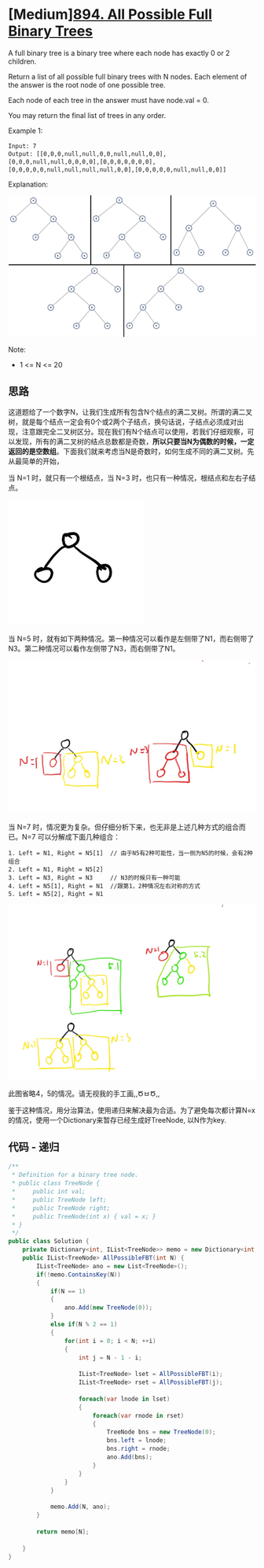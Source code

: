 # [Medium][894. All Possible Full Binary Trees](https://leetcode.com/problems/all-possible-full-binary-trees/)

A full binary tree is a binary tree where each node has exactly 0 or 2 children.

Return a list of all possible full binary trees with N nodes.  Each element of the answer is the root node of one possible tree.

Each node of each tree in the answer must have node.val = 0.

You may return the final list of trees in any order.

Example 1:

```text
Input: 7
Output: [[0,0,0,null,null,0,0,null,null,0,0],[0,0,0,null,null,0,0,0,0],[0,0,0,0,0,0,0],[0,0,0,0,0,null,null,null,null,0,0],[0,0,0,0,0,null,null,0,0]]
```

Explanation:

![img](image/fivetrees.png)

Note:

* 1 <= N <= 20

## 思路

这道题给了一个数字N，让我们生成所有包含N个结点的满二叉树。所谓的满二叉树，就是每个结点一定会有0个或2两个子结点，换句话说，子结点必须成对出现，注意跟完全二叉树区分。现在我们有N个结点可以使用，若我们仔细观察，可以发现，所有的满二叉树的结点总数都是奇数，**所以只要当N为偶数的时候，一定返回的是空数组**。下面我们就来考虑当N是奇数时，如何生成不同的满二叉树。先从最简单的开始，

当 N=1 时，就只有一个根结点，当 N=3 时，也只有一种情况，根结点和左右子结点。

![N3](image/N3.jpg)

当 N=5 时，就有如下两种情况。第一种情况可以看作是左侧带了N1，而右侧带了N3。第二种情况可以看作左侧带了N3，而右侧带了N1。

![N5](image/N5.jpg)

当 N=7 时，情况更为复杂。但仔细分析下来，也无非是上述几种方式的组合而已。N=7 可以分解成下面几种组合：

```text
1. Left = N1, Right = N5[1]  // 由于N5有2种可能性，当一侧为N5的时候，会有2种组合
2. Left = N1, Right = N5[2]
3. Left = N3, Right = N3     // N3的时候只有一种可能
4. Left = N5[1], Right = N1  //跟第1，2种情况左右对称的方式
5. Left = N5[2], Right = N1
```

![N7](image/N7.jpg)

此图省略4，5的情况。请无视我的手工画,,ԾㅂԾ,,

鉴于这种情况，用分治算法，使用递归来解决最为合适。为了避免每次都计算N=x的情况，使用一个Dictionary来暂存已经生成好TreeNode, 以N作为key.

## 代码 - 递归

```csharp
/**
 * Definition for a binary tree node.
 * public class TreeNode {
 *     public int val;
 *     public TreeNode left;
 *     public TreeNode right;
 *     public TreeNode(int x) { val = x; }
 * }
 */
public class Solution {
    private Dictionary<int, IList<TreeNode>> memo = new Dictionary<int, IList<TreeNode>>();
    public IList<TreeNode> AllPossibleFBT(int N) {
        IList<TreeNode> ano = new List<TreeNode>();
        if(!memo.ContainsKey(N))
        {
            if(N == 1)
            {
                ano.Add(new TreeNode(0));
            }
            else if(N % 2 == 1)
            {
                for(int i = 0; i < N; ++i)
                {
                    int j = N - 1 - i;

                    IList<TreeNode> lset = AllPossibleFBT(i);
                    IList<TreeNode> rset = AllPossibleFBT(j);

                    foreach(var lnode in lset)
                    {
                        foreach(var rnode in rset)
                        {
                            TreeNode bns = new TreeNode(0);
                            bns.left = lnode;
                            bns.right = rnode;
                            ano.Add(bns);
                        }
                    }
                }
            }

            memo.Add(N, ano);
        }

        return memo[N];

    }
}
```
